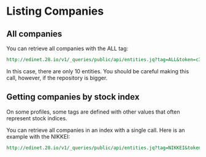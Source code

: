 Listing Companies
=================

All companies
-------------

You can retrieve all companies with the ALL tag:

```REST
http://edinet.28.io/v1/_queries/public/api/entities.jq?tag=ALL&token=c3049752-4d35-43da-82a2-f89f1b06f7a4
```

In this case, there are only 10 entities. You should be careful making this call, however, if the repository is bigger.

Getting companies by stock index
--------------------------------

On some profiles, some tags are defined with other values that often represent stock indices.

You can retrieve all companies in an index with a single call. Here is an example with the NIKKEI:

```REST
http://edinet.28.io/v1/_queries/public/api/entities.jq?tag=NIKKEI&token=c3049752-4d35-43da-82a2-f89f1b06f7a4
```
